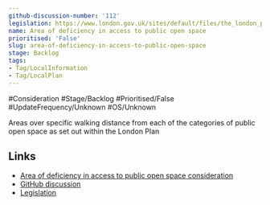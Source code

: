 ```yaml
---
github-discussion-number: '112'
legislation: https://www.london.gov.uk/sites/default/files/the_london_plan_2021.pdf
name: Area of deficiency in access to public open space
prioritised: 'False'
slug: area-of-deficiency-in-access-to-public-open-space
stage: Backlog
tags:
- Tag/LocalInformation
- Tag/LocalPlan
---
```


#Consideration #Stage/Backlog #Prioritised/False #UpdateFrequency/Unknown #OS/Unknown

Areas over specific walking distance from each of the categories of public open space as set out within the London Plan

## Links

* [Area of deficiency in access to public open space consideration](https://design.planning.data.gov.uk/planning-consideration/area-of-deficiency-in-access-to-public-open-space)
* [GitHub discussion](https://github.com/digital-land/data-standards-backlog/discussions/112)
* [Legislation](https://www.london.gov.uk/sites/default/files/the_london_plan_2021.pdf)